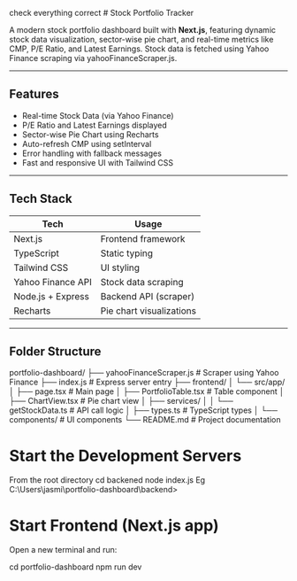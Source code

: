 check everything correct # Stock Portfolio Tracker

A modern stock portfolio dashboard built with **Next.js**, featuring dynamic stock data visualization, sector-wise pie chart, and real-time metrics like CMP, P/E Ratio, and Latest Earnings. Stock data is fetched using Yahoo Finance scraping via yahooFinanceScraper.js.

---

## Features

- Real-time Stock Data (via Yahoo Finance)
-  P/E Ratio and Latest Earnings displayed
-  Sector-wise Pie Chart using Recharts
- Auto-refresh CMP using setInterval
-  Error handling with fallback messages
- Fast and responsive UI with Tailwind CSS

---

## Tech Stack

| Tech             | Usage                        |
|------------------|------------------------------|
| Next.js          | Frontend framework           |
| TypeScript       | Static typing                |
| Tailwind CSS     | UI styling                   |
| Yahoo Finance API| Stock data scraping          |
| Node.js + Express| Backend API (scraper)        |
| Recharts         | Pie chart visualizations     |

---

## Folder Structure
portfolio-dashboard/
├── yahooFinanceScraper.js # Scraper using Yahoo Finance
├── index.js # Express server entry
├── frontend/
│ └── src/app/
│ ├── page.tsx # Main page
│ ├── PortfolioTable.tsx # Table component
│ ├── ChartView.tsx # Pie chart view
│ ├── services/
│ │ └── getStockData.ts # API call logic
│ ├── types.ts # TypeScript types
│ └── components/ # UI components
└── README.md # Project documentation

 # Start the Development Servers
From the root directory
cd backened
node index.js
Eg  C:\Users\jasmi\portfolio-dashboard\backend> 

# Start Frontend (Next.js app)
Open a new terminal and run:

cd portfolio-dashboard
npm run dev
